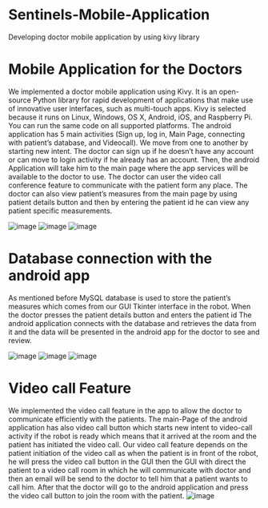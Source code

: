 # Sentinels-Mobile-Application
Developing doctor mobile application by using kivy library

# Mobile Application for the Doctors
We implemented a doctor mobile application using Kivy. It is an open-source Python library for rapid development of applications that make use of innovative user interfaces, such as multi-touch apps. Kivy is selected because it runs on Linux, Windows, OS X, Android, iOS, and Raspberry Pi. You can run the same code on all supported platforms. The android application has 5 main activities (Sign up, log in, Main Page, connecting with patient’s database, and Videocall). We move from one to another by starting new intent. The doctor can sign up if he doesn’t have any account or can move to login activity if he already has an account. Then, the android Application will take him to the main page where the app services will be available to the doctor to use. The doctor can user the video call conference feature to communicate with the patient form any place. The doctor can also view patient’s measures from the main page by using patient details button and then by entering the patient id he can view any patient specific measurements.

![image](https://user-images.githubusercontent.com/100867843/180037244-30fed5ac-3d9e-48f3-9d16-6fad738e24c6.png)
![image](https://user-images.githubusercontent.com/100867843/180037276-36a038cf-49b2-4744-8959-5f95388a5a09.png)
![image](https://user-images.githubusercontent.com/100867843/180037746-cdc1949e-5d8b-4bfe-9038-85dff59f0bb3.png)


# Database connection with the android app
As mentioned before MySQL database is used to store the patient’s measures which comes from our GUI Tkinter interface in the robot. When the doctor presses the patient details button and enters the patient id The android application connects with the database and retrieves the data from it and the data will be presented in the android app for the doctor to see and review.

![image](https://user-images.githubusercontent.com/100867843/180040471-cace7ddd-6f8b-42e6-adaa-64b3d703d80f.png)
![image](https://user-images.githubusercontent.com/100867843/180040485-ef4241bc-f1fd-4f61-b46d-fa40888bbbf5.png)
![image](https://user-images.githubusercontent.com/100867843/180040496-d7926ac9-81b9-4419-8bc5-0501157aa902.png)


# Video call Feature
We implemented the video call feature in the app to allow the doctor to communicate efficiently with the patients. The main-Page of the android application has also video call button which starts new intent to video-call activity if the robot is ready which means that it arrived at the room and the patient has initiated the video call. 
Our video call feature depends on the patient initiation of the video call as when the patient is in front of the robot, he will press the video call button in the GUI then the GUI with direct the patient to a video call room in which he will communicate with doctor and then an email will be send to the doctor to tell him that a patient wants to call him. After that the doctor will go to the android application and press the video call button to join the room with the patient.
![image](https://user-images.githubusercontent.com/100867843/180037532-47eaff07-81c8-43dd-8f21-3dbadf21f437.png)
